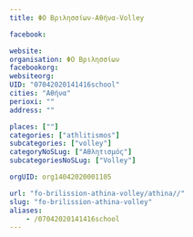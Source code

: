 ```yaml
---
title: ΦΟ Βριλησσίων-Αθήνα-Volley

facebook:

website:
organisation: ΦΟ Βριλησσίων
facebookorg:
websiteorg:
UID: "07042020141416school"
cities: "Αθήνα"
perioxi: ""
address: ""

places: [""]
categories: ["athlitismos"]
subcategories: ["volley"]
categoryNoSLug: ["Αθλητισμός"]
subcategoriesNoSLug: ["Volley"]

orgUID: org14042020001105

url: "fo-brilission-athina-volley/athina//"
slug: "fo-brilission-athina-volley"
aliases:
    - /07042020141416school
---
```





